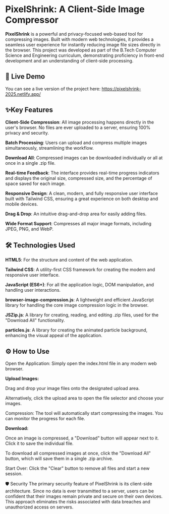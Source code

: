 # PixelShrink: A Client-Side Image Compressor
**PixelShrink** is a powerful and privacy-focused web-based tool for compressing images. Built with modern web technologies, it provides a seamless user experience for instantly reducing image file sizes directly in the browser. This project was developed as part of the B.Tech Computer Science and Engineering curriculum, demonstrating proficiency in front-end development and an understanding of client-side processing.

## 🚀 Live Demo
You can see a live version of the project here: https://pixelshrink-2025.netlify.app/

## ✨Key Features
**Client-Side Compression**: All image processing happens directly in the user's browser. No files are ever uploaded to a server, ensuring 100% privacy and security.

**Batch Processing**: Users can upload and compress multiple images simultaneously, streamlining the workflow.

**Download All**: Compressed images can be downloaded individually or all at once in a single .zip file.

**Real-time Feedback**: The interface provides real-time progress indicators and displays the original size, compressed size, and the percentage of space saved for each image.

**Responsive Design**: A clean, modern, and fully responsive user interface built with Tailwind CSS, ensuring a great experience on both desktop and mobile devices.

**Drag & Drop**: An intuitive drag-and-drop area for easily adding files.

**Wide Format Support**: Compresses all major image formats, including JPEG, PNG, and WebP.

## 🛠️ Technologies Used
**HTML5**: For the structure and content of the web application.

**Tailwind CSS**: A utility-first CSS framework for creating the modern and responsive user interface.

**JavaScript (ES6+)**: For all the application logic, DOM manipulation, and handling user interactions.

**browser-image-compression.js**: A lightweight and efficient JavaScript library for handling the core image compression logic in the browser.

**JSZip.js**: A library for creating, reading, and editing .zip files, used for the "Download All" functionality.

**particles.js**: A library for creating the animated particle background, enhancing the visual appeal of the application.

## ⚙️ How to Use
Open the Application: Simply open the index.html file in any modern web browser.

**Upload Images:**

Drag and drop your image files onto the designated upload area.

Alternatively, click the upload area to open the file selector and choose your images.

Compression: The tool will automatically start compressing the images. You can monitor the progress for each file.

**Download:**

Once an image is compressed, a "Download" button will appear next to it. Click it to save the individual file.

To download all compressed images at once, click the "Download All" button, which will save them in a single .zip archive.

Start Over: Click the "Clear" button to remove all files and start a new session.

🛡️ Security
The primary security feature of PixelShrink is its client-side architecture. Since no data is ever transmitted to a server, users can be confident that their images remain private and secure on their own devices. This approach eliminates the risks associated with data breaches and unauthorized access on servers.
